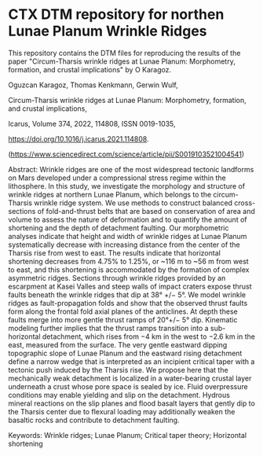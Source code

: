# CTX DTM repository for northen Lunae Planum Wrinkle Ridges
This repository contains the DTM files for reproducing the results of the paper "Circum-Tharsis wrinkle ridges at Lunae Planum: Morphometry, formation, and crustal implications" by O Karagoz.

Oguzcan Karagoz, Thomas Kenkmann, Gerwin Wulf,

Circum-Tharsis wrinkle ridges at Lunae Planum: Morphometry, formation, and crustal implications,

Icarus,
Volume 374,
2022,
114808,
ISSN 0019-1035,

https://doi.org/10.1016/j.icarus.2021.114808.

(https://www.sciencedirect.com/science/article/pii/S0019103521004541)


Abstract: Wrinkle ridges are one of the most widespread tectonic landforms on Mars developed under a compressional stress regime within the lithosphere. In this study, we investigate the morphology and structure of wrinkle ridges at northern Lunae Planum, which belongs to the circum-Tharsis wrinkle ridge system. We use methods to construct balanced cross-sections of fold-and-thrust belts that are based on conservation of area and volume to assess the nature of deformation and to quantify the amount of shortening and the depth of detachment faulting. Our morphometric analyses indicate that height and width of wrinkle ridges at Lunae Planum systematically decrease with increasing distance from the center of the Tharsis rise from west to east. The results indicate that horizontal shortening decreases from 4.75% to 1.25%, or ~116 m to ~56 m from west to east, and this shortening is accommodated by the formation of complex asymmetric ridges. Sections through wrinkle ridges provided by an escarpment at Kasei Valles and steep walls of impact craters expose thrust faults beneath the wrinkle ridges that dip at 38° +/− 5°. We model wrinkle ridges as fault-propagation folds and show that the observed thrust faults form along the frontal fold axial planes of the anticlines. At depth these faults merge into more gentle thrust ramps of 20°+/− 5° dip. Kinematic modeling further implies that the thrust ramps transition into a sub-horizontal detachment, which rises from −4 km in the west to −2.6 km in the east, measured from the surface. The very gentle eastward dipping topographic slope of Lunae Planum and the eastward rising detachment define a narrow wedge that is interpreted as an incipient critical taper with a tectonic push induced by the Tharsis rise. We propose here that the mechanically weak detachment is localized in a water-bearing crustal layer underneath a crust whose pore space is sealed by ice. Fluid overpressure conditions may enable yielding and slip on the detachment. Hydrous mineral reactions on the slip planes and flood basalt layers that gently dip to the Tharsis center due to flexural loading may additionally weaken the basaltic rocks and contribute to detachment faulting.

Keywords: Wrinkle ridges; Lunae Planum; Critical taper theory; Horizontal shortening
